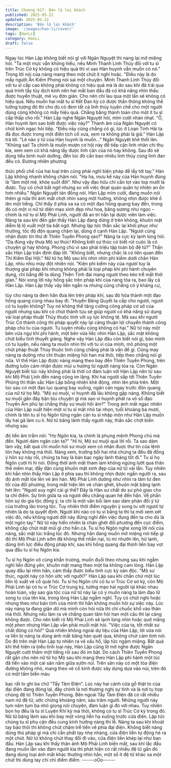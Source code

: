 ```yaml
---
title: Chương 617: Bán lộ lai khách
published: 2025-05-22
updated: 2025-05-22
description: 'Bán lộ lai khách'
image: '/images/han-li/cover/'
tags: [HanLi]
category: HanLi
draft: false
---
```


Ngay lúc Hàn Lập không biết nói gì với Ngân Nguyệt thì nang lại
mở miệng hỏi.
"Ta một mực vẫn không hiểu, nếu Minh Thanh Linh Thủy đối với
tu sĩ trên Trúc Cơ kỳ không có hiệu quả thì vì sao Hàn huynh vẫn
muốn có nó." Trong lời nói của nàng mang theo một chút ít nghi
hoặc.
"Điều này là do mấy người Ẩn Kiếm Phong nói sai một chuyện.
Minh Thanh Linh Thủy đối với tu sĩ cấp cao không phải không có
hiệu quả mà là do sau khi đã trải qua quá trình tẩy tủy dịch kinh
nên hai mắt ban đầu đã có khả năng nhìn thấu được huyễn thuật,
mê vụ đơn giản. Cho nên chỉ lau qua một lần sẽ không có hiệu
quả. Nếu muốn hai mắt tu sĩ Kết Đan kỳ có được thần thông
không thể tưởng tượng đó thì cho dù có đem tất cả linh thủy luyện
chế cho một người dùng cũng không có mấy hiệu quả. Chẳng
bằng thành toàn cho một ít tu sĩ cấp thấp cho rồi." Hàn Lập nghe
Ngân Nguyệt hỏi, mỉm cười nhàn nhạt.
"Ồ, Hàn huynh làm sao biết được việc này?" Thanh âm của Ngân
Nguyệt có chút kinh ngạc hỏi tiếp.
"Điều này cũng chẳng có gì, lúc ở Loạn Tinh Hải ta đã đọc được
trong một điển tịch cổ xưa, xem ra không phải là giả." Hàn Lập trả
lời.
"Lẽ nào ý tứ của Hàn huynh là muốn…" Ngân Nguyệt khẽ thốt
lên.
"Không sai! Ta chính là muốn mượn cơ hội này để tiếp cận linh
nhãn chi thụ kia, xem xem có khả năng lấy được linh căn của nó
hay không. Sau đó sẽ dùng tiểu bình nuôi dưỡng, đến lúc đó cần
bao nhiêu linh thủy cùng linh đan đều có. Đương nhiên phương

thức phối chế của hai loại trên cũng phải nghĩ biện pháp để lấy tới
tay." Hàn Lập không nhanh không chậm nói.
"Ha ha, mưu kế này của Hàn huynh đúng là "làm một mẻ, khỏe
suốt đời". Như vậy đạo hữu chỉ cần lọt vào top mười là được. Tuy
có chút bất ngờ nhưng so với việc đoạt quán quân tự nhiên an ổn
hơn nhiều." Ngân Nguyệt tán đồng nói.
Hàn Lập mỉm cười, đang muốn nói thêm gì nữa thì ánh mắt chợt
nhìn sang một hướng, không nhịn được khẽ ồ lên một tiếng.
Chỉ thấy ở phía xa xa có một đạo hồng quang bay đến, trong đó
có một vị nữ tử diện mạo xinh đẹp như hoa, băng sương như
ngọc – chính là nữ tu sĩ Mộ Phái Linh, người đã an trí hắn tại
dược viên làm việc.
Nàng ta sau khi đến gần thấy Hàn Lập đang dừng ở trên không,
khuôn mặt diễm lệ lộ xuất một tia bất ngờ.
Nhưng lập tức thần sắc lại khôi phục như thường, tốc độ độn
quang chậm lại, dừng ở cạnh Hàn Lập.
"Ngươi cũng nhận được tín thư đi Thiên Tuyền Phong sao?" Nàng
ta cực kỳ lạnh lùng hỏi.
"Dạ đúng vậy thưa Mộ sư thúc! Không biết sư thúc có biết rút
cuộc là có chuyện gì hay không. Phong chủ vì sao phải triệu tập
toàn bộ đệ tử?" Thần sắc Hàn Lập trấn định đáp lời.
"Không biết, nhưng chắc là có liên quan đến Thí Kiếm Đại Hội."
Nữ tử họ Mộ sau khi nhìn nhìn phi kiếm dưới chân Hàn Lập, nhíu
nhíu mày đột nhiên nói.
"Kiện phi kiếm này của ngươi tuy là thượng giai pháp khí nhưng
không phải là loại pháp khí phi hành chuyên dụng, chi bằng để ta
dùng Thiên Tinh đai mang ngươi theo kẻo trễ mất thời gian." Nói
xong lời này hồng sắc trên pháp khí của nàng tỏa ra, bao lấy cả
Hàn Lập.
Hàn Lập thấy vậy liền ngẩn ra nhưng cũng chẳng có ý kháng cự,

tùy cho nàng ta đem hắn đưa lên trên pháp khí, sau đó hóa thành
một đạo hồng quang cùng nhau bay đi.
"Huyền Băng Quyết ta cấp cho ngươi, ngươi có tu luyện không?
Tuy nó không thể tăng cường công pháp cơ sở của người nhưng
sau khi có chút thành tựu sẽ giúp ngươi có khả năng sử dụng vài
loại pháp thuật Thủy thuộc tính với uy lực không tệ. Mà sau khi
ngươi Trúc Cơ thành công thì pháp quyết này lại càng thuận lợi
chuyển thành công pháp chủ tu của ngươi. Tu luyện nhiều cũng
không có hại." Nữ tử này một bên vừa ngự khí phi hành, một bên
vừa liếc nhìn Hàn Lập, sắc mặt không chút biểu tình thuyết giảng.
Nghe vậy Hàn Lập đâu còn biết nói gì, bảo mình có tu luyện, nếu
nàng ta muốn nhìn thì với tu vi của mình, mô phỏng một chút
pháp thuật Thủy thuộc tính cũng chẳng phải là vấn đề gì.
Cũng may nàng ta dường như chỉ thuận miệng hỏi han mà thôi,
tiếp theo chẳng nói gì nữa.
Vì thế Hàn Lập được nàng mang theo bay đến Thiên Tuyền
Phong, trên đường luôn cảm nhận được mùi u hương từ người
nàng tỏa ra.
Còn Ngân Nguyệt biết lúc này không phải là thời cơ đàm luận với
Hàn Lập nên từ sau khi Mộ Phái Linh đến nàng cũng im lặng.
Khi hai người sắp tới Thiên Tuyền Phòng thì thần sắc Hàn Lập
bỗng nhiên khẽ động, nhìn lên phía trên.
Một lúc sau có một đạo lục quang bay xuống, ngăn cản ngay
trước độn quang của nữ tử họ Mộ.
"Mộ sư muội, vi huynh đã lâu không gặp nàng. Không biết sư
muội gần đây bận bịu chuyện gì mà sao vi huynh phát ra vô số
đạo Truyền Âm phù lại chẳng thấy sư muội hồi âm?" Trong ánh
mắt ngạc nhiên của Hàn Lập xuất hiện một vị tu sĩ mặt nhỏ tai
nhọn, tuổi khoảng ba mươi, chính là tên tu sĩ họ Ngôn từng ngăn
cản tu sĩ nhập môn như Hàn Lập muốn lấy hai gã làm cu li.
Nữ tử băng lãnh thấy người này, thần sắc chợt biến nhưng sau

đó liền âm trầm nói:
"Họ Ngôn kia, ta chính là phụng mệnh Phong chủ mà đến. Ngươi
dám ngăn cản ta?"
"Hì hì, Mộ sư muội quá lời rồi. Ta sao dám làm vậy, bất quá chỉ
muốn hỏi sư muội xem có nhận đuợc thư tín của lệnh tôn hay
không mà thôi. Nàng xem, trưởng bối hai nhà chúng ta đều đã
đồng ý hôn sự này rồi, chúng ta hay là bàn bạc ngày lành tháng
tốt đi." Tu sĩ họ Ngôn cười hì hì nói.
Đồng thời ánh mắt tham lam không ngừng lướt qua thân thể mềm
mại, đầy đặn cùng khuôn mặt xinh đẹp của nữ tử vài lần.
Tuy nhiên khi hắn nhìn thấy Hàn Lập ở phía sau thì không nhịn
được ngẩn người ra, sau đó ánh mắt lóe lên vẻ âm hàn.
Mộ Phái Linh dường như nhìn ra tâm tư đen tối của đối phương,
trong mắt hiện lên vẻ chán ghét, khuôn mặt băng lạnh hét lên:
"Ngươi suy nghĩ cái gì thế? Đây là Hàn sư chất do sư phó giao
cho ta chỉ điểm. Sự tình giữa ta và ngươi đều chẳng quan hệ đến
hắn. Về phần hôn sự do gia tộc đồng ý, ta chỉ là một vãn bối làm
sao dám phản đối ý tứ của trưởng lão trong tộc. Tuy nhiên thời
điểm nguyện ý song tu với ngươi tự nhiên là do ta quyết định.
Ngươi khi nào có tu vi bằng ta thì ta mới xem xét việc đó, nếu
không ngươi đời này đừng nghĩ đến việc đụng đến ta cho dù là
một ngón tay."
Nữ tử này hiển nhiên là chán ghét đối phương đến cực điểm,
không cấp chút mặt mũi gì cho hắn cả.
Tu sĩ họ Ngôn nghe xong lời nói của nàng, sắc mặt lúc trắng lúc
đỏ.
Nhưng hắn đang muốn mở miệng nói tiếp gì đó thì Mộ Phái Linh
sớm đã không thể nhẫn nại, tú mi nhướn lên, hừ lạnh, dùng linh
lực điều động pháp khí, sau khi hồng quang đại thịnh liền bay vọt
qua đầu tu sĩ họ Ngôn kia.

Tu sĩ họ Ngôn vô cùng khẩn trương, muốn đuổi theo nhưng sau
khi ngẫm nghĩ liền đứng yên, khuôn mặt mang theo một tia không
cam lòng.
Hàn Lập quay đầu lại nhìn hắn, cảm thấy được biểu tình cực kỳ
oán độc.
"Mộ sư thúc, người này có hôn ước với người?" Hàn Lập sau khi
chần chừ một lúc liền lộ xuất vẻ cổ quái hỏi.
Tu sĩ họ Ngôn chỉ có tu vi Trúc Cơ sơ kỳ, còn Mộ Phái Linh lại có
tu vi Trúc Cơ trung kỳ, tướng mạo hai người lại khác nhau hoàn
toàn, vậy sao gia tộc của nữ tử này lại có ý muốn nàng ta làm đạo
lữ song tu của tên kia, trong lòng Hàn Lập ngẫm nghĩ.
Tuy có chút nghi hoặc nhưng theo như bản tính của mình thì hắn
không muốn hỏi sự việc này. Lúc này nàng ta đang giận dữ mà
mình còn hỏi nữa thì chỉ chuốc khổ vào thân mà thôi. Nhưng nếu
làm ra vẻ chẳng quan tâm hỏi han một câu thì lại càng không
được.
Cho nên biết rõ Mộ Phái Linh sẽ lạnh lùng nhìn hoặc quở mắng
một phen nhưng Hàn Lập vẫn phải muối mặt hỏi.
"Việc của ta, tốt nhất sư chất đừng có hỏi!" Quả nhiên không
ngoài dự liệu của Hàn Lập, lời vừa nói ra liền bị nàng ta dùng ánh
mắt băng hàn quét qua, không chút cảm tình nói.
Do đó trên mặt Hàn Lập tự nhiên ra vẻ xấu hổ, lập tức ngậm
miệng.
Bất quá khi thể hiện ra biểu tình loại này, Hàn Lập cũng lờ mờ
nghe được Ngân Nguyệt cười thầm một tiếng rồi sau đó im bặt.
Do cách Thiên Tuyền Phong rất gần cho nên nữ tử họ Mộ sau khi
mang theo Hàn Lập phi hành một lúc đã tiến vào một cái sân nằm
giữa sườn núi.
Trên sân này có một tòa điện đường không nhỏ, mang theo vẻ cổ
kính được xây dựng dựa vào núi, trên đó có một tấm biển màu

bạc rất to ghi ba chữ "Tẩy Tâm Điện".
Lúc này hai cánh cửa gỗ thật to của đại điện đang đóng lại, đây
chính là nơi thương nghị sự tình và là nơi tụ họp chúng đệ tử
Thiên Tuyền Phong.
Bên ngoài Tẩy Tâm Điện đã có rất nhiều nam nữ đệ tử, ước
chừng khoảng năm, sáu trăm người. Những người này tụm năm
tụm ba nhỏ giọng nói chuyện, đàm luận gì đó với nhau.
Tuy nhiên bọn họ đều là tu sĩ Luyện Khí kỳ mà thôi, không có tu sĩ
Trúc Cơ kỳ trong đó.
Nữ tử băng lãnh sau khi bay một vòng liền hạ xuống trước cửa
điện.
Lập tức chúng tu sĩ phụ cận đều cung kính hướng nàng thi lễ.
Nàng ta sau khi khoát tay bảo thôi thì không chút chậm trễ tiến về
phía đại điện.
Không biết nàng dùng thủ pháp gì mà chỉ cần phất tay nhẹ nhàng,
cửa điện liền tự động hé ra một chút.
Nữ tử không chút thay đổi đi vào, cửa điện liền khép lại như ban
đầu.
Hàn Lập sau khi thấy thân ảnh Mộ Phái Linh biến mất, sau khi lắc
đầu đang muốn lẫn vào đám người kia thì phát hiện có rất nhiều
đệ tử gần đó đang dùng loại ánh mắt khác thường nhìn hắn, một
số ít đệ tử khác xa một chút thì dùng tay chỉ chỉ điểm điểm.
------oOo------
